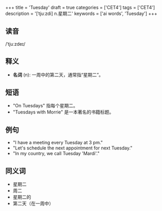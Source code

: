 +++
title = 'Tuesday'
draft = true
categories = ['CET4']
tags = ['CET4']
description = '[ˈtjuːzdi] n.星期二'
keywords = ['ai words', 'Tuesday']
+++

## 读音
/ˈtjuːzdeɪ/

## 释义
- **名词** (n): 一周中的第二天，通常指“星期二”。

## 短语
- "On Tuesdays" 指每个星期二。
- "Tuesdays with Morrie" 是一本著名的书籍标题。

## 例句
- "I have a meeting every Tuesday at 3 pm."
- "Let's schedule the next appointment for next Tuesday."
- "In my country, we call Tuesday 'Mardi'."

## 同义词
- 星期二
- 周二
- 星期二的
- 第二天（在一周中）
